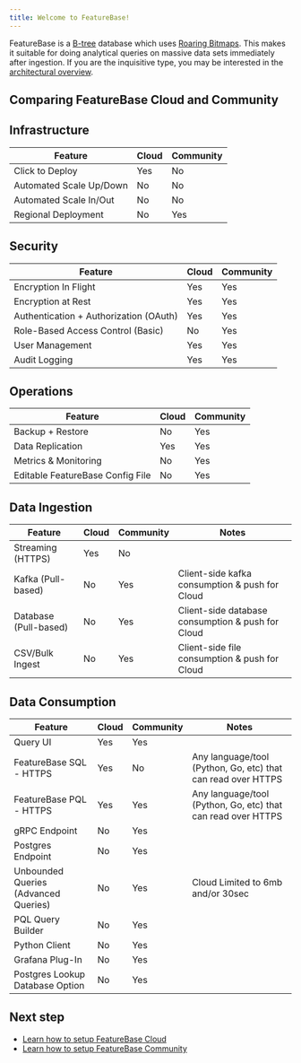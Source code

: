 ```yaml
---
title: Welcome to FeatureBase!
---
```


FeatureBase is a [B-tree](https://en.wikipedia.org/wiki/B-tree) database which uses [Roaring Bitmaps](https://roaringbitmap.org/). This makes it suitable for doing analytical queries on massive data sets immediately after ingestion. If you are the inquisitive type, you may be interested in the [architectural overview](/community/community-setup/architecture).

## Comparing FeatureBase Cloud and Community

## Infrastructure

| Feature | Cloud  | Community |
| ------ | ----- | ----------- |
| Click to Deploy |  Yes | No |
| Automated Scale Up/Down|  No | No |
| Automated Scale In/Out |  No | No |
| Regional Deployment |  No | Yes |

## Security

|Feature | Cloud  | Community  |
| ------ | ----- | ----------- |
|Encryption In Flight |  Yes| Yes |
|Encryption at Rest |  Yes| Yes |
|Authentication + Authorization (OAuth) |  Yes | Yes |
|Role-Based Access Control (Basic) |  No | Yes |
|User Management |  Yes | Yes |
|Audit Logging |  Yes | Yes |

## Operations

| Feature | Cloud  | Community  |
| ------ | ----- | ----------- |
| Backup + Restore |  No | Yes |
| Data Replication |  Yes | Yes |
| Metrics & Monitoring |  No | Yes |
| Editable FeatureBase Config File |  No | Yes |

## Data Ingestion

|Feature | Cloud  | Community  | Notes  |
| ------ | ----- | ----------- | ----------- |
| Streaming (HTTPS)  |  Yes | No |   |
| Kafka (Pull-based) |  No| Yes | Client-side kafka consumption & push for Cloud |
| Database (Pull-based) |  No | Yes |  Client-side database consumption & push for Cloud |
| CSV/Bulk Ingest  |  No | Yes |  Client-side file consumption & push for Cloud |

## Data Consumption

|Feature | Cloud  | Community  | Notes  |
| ------ | ----- | ----------- | ----------- |
| Query UI  |  Yes| Yes |   |
| FeatureBase SQL - HTTPS |  Yes| No | Any language/tool (Python, Go, etc) that can read over HTTPS  |
| FeatureBase PQL - HTTPS |  Yes| Yes | Any language/tool (Python, Go, etc) that can read over HTTPS  |
| gRPC Endpoint |  No | Yes |   |
| Postgres Endpoint |  No| Yes |   |
| Unbounded Queries (Advanced Queries) |  No| Yes | Cloud Limited to 6mb and/or 30sec  |
| PQL Query Builder |  No| Yes |   |
| Python Client |  No | Yes |   |
| Grafana Plug-In |  No | Yes |   |
| Postgres Lookup Database Option |  No| Yes |   |

## Next step

* [Learn how to setup FeatureBase Cloud](/cloud/cloud-setup/cloud-quickstart-guide)
* [Learn how to setup FeatureBase Community](/community/community-quickstart-guide)
